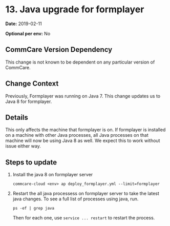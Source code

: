 # 13. Java upgrade for formplayer

**Date:** 2019-02-11

**Optional per env:** No

## CommCare Version Dependency
This change is not known to be dependent on any particular version of CommCare.


## Change Context
Previously, Formplayer was running on Java 7.
This change updates us to Java 8 for formplayer.

## Details
This only affects the machine that formplayer is on.
If formplayer is installed on a machine with other Java processes,
all Java processes on that machine will now be using Java 8 as well.
We expect this to work without issue either way.

## Steps to update

1. Install the java 8 on formplayer server

    ```
    commcare-cloud <env> ap deploy_formplayer.yml --limit=formplayer
    ```

2. Restart the all java processess on formplayer server to take the latest java changes.
    To see a full list of processes using java, run.

    ```
    ps -ef | grep java
    ```
    Then for each one, use `service ... restart` to restart the process.
